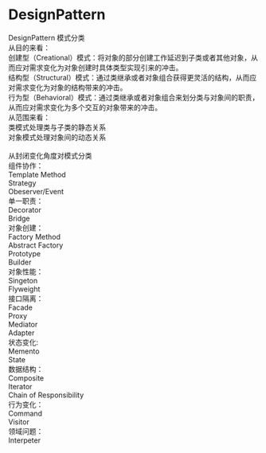 # DesignPattern
DesignPattern
模式分类<br/>
从目的来看：<br/>
  创建型（Creational）模式：将对象的部分创建工作延迟到子类或者其他对象，从而应对需求变化为对象创建时具体类型实现引来的冲击。<br/>
  结构型（Structural）模式：通过类继承或者对象组合获得更灵活的结构，从而应对需求变化为对象的结构带来的冲击。<br/>
  行为型（Behavioral）模式：通过类继承或者对象组合来划分类与对象间的职责，从而应对需求变化为多个交互的对象带来的冲击。<br/>
从范围来看：<br/>
  类模式处理类与子类的静态关系<br/>
  对象模式处理对象间的动态关系<br/>
  <br/>
从封闭变化角度对模式分类<br/>
  组件协作：<br/>
    Template Method<br/>
    Strategy<br/>
    Obeserver/Event<br/>
  单一职责：<br/>
    Decorator<br/>
    Bridge<br/>
  对象创建：<br/>
    Factory Method<br/>
    Abstract Factory<br/>
    Prototype<br/>
    Builder<br/>
  对象性能：<br/>
    Singeton<br/>
    Flyweight<br/>
  接口隔离：<br/>
    Facade<br/>
    Proxy<br/>
    Mediator<br/>
    Adapter<br/>
  状态变化:<br/>
    Memento<br/>
    State<br/>
  数据结构：<br/>
    Composite<br/>
    Iterator<br/>
    Chain of Responsibility<br/>
  行为变化：<br/>
    Command<br/>
    Visitor<br/>
  领域问题：<br/>
    Interpeter<br/>
